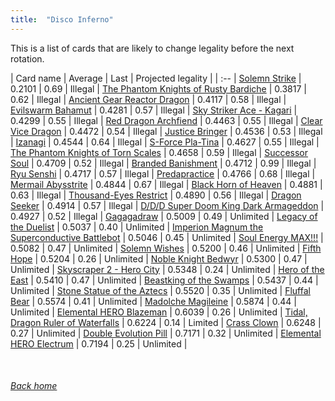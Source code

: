 ```yaml
---
title:  "Disco Inferno"
---
```


This is a list of cards that are likely to change legality before the next rotation.

| Card name | Average | Last | Projected legality |
| :-- |
[Solemn Strike](https://db.ygoprodeck.com/card/?search=Solemn%20Strike) | 0.2101 | 0.69 | Illegal |
[The Phantom Knights of Rusty Bardiche](https://db.ygoprodeck.com/card/?search=The%20Phantom%20Knights%20of%20Rusty%20Bardiche) | 0.3817 | 0.62 | Illegal |
[Ancient Gear Reactor Dragon](https://db.ygoprodeck.com/card/?search=Ancient%20Gear%20Reactor%20Dragon) | 0.4117 | 0.58 | Illegal |
[Evilswarm Bahamut](https://db.ygoprodeck.com/card/?search=Evilswarm%20Bahamut) | 0.4281 | 0.57 | Illegal |
[Sky Striker Ace - Kagari](https://db.ygoprodeck.com/card/?search=Sky%20Striker%20Ace%20-%20Kagari) | 0.4299 | 0.55 | Illegal |
[Red Dragon Archfiend](https://db.ygoprodeck.com/card/?search=Red%20Dragon%20Archfiend) | 0.4463 | 0.55 | Illegal |
[Clear Vice Dragon](https://db.ygoprodeck.com/card/?search=Clear%20Vice%20Dragon) | 0.4472 | 0.54 | Illegal |
[Justice Bringer](https://db.ygoprodeck.com/card/?search=Justice%20Bringer) | 0.4536 | 0.53 | Illegal |
[Izanagi](https://db.ygoprodeck.com/card/?search=Izanagi) | 0.4544 | 0.64 | Illegal |
[S-Force Pla-Tina](https://db.ygoprodeck.com/card/?search=S-Force%20Pla-Tina) | 0.4627 | 0.55 | Illegal |
[The Phantom Knights of Torn Scales](https://db.ygoprodeck.com/card/?search=The%20Phantom%20Knights%20of%20Torn%20Scales) | 0.4658 | 0.59 | Illegal |
[Successor Soul](https://db.ygoprodeck.com/card/?search=Successor%20Soul) | 0.4709 | 0.52 | Illegal |
[Branded Banishment](https://db.ygoprodeck.com/card/?search=Branded%20Banishment) | 0.4712 | 0.99 | Illegal |
[Ryu Senshi](https://db.ygoprodeck.com/card/?search=Ryu%20Senshi) | 0.4717 | 0.57 | Illegal |
[Predapractice](https://db.ygoprodeck.com/card/?search=Predapractice) | 0.4766 | 0.68 | Illegal |
[Mermail Abysstrite](https://db.ygoprodeck.com/card/?search=Mermail%20Abysstrite) | 0.4844 | 0.67 | Illegal |
[Black Horn of Heaven](https://db.ygoprodeck.com/card/?search=Black%20Horn%20of%20Heaven) | 0.4881 | 0.63 | Illegal |
[Thousand-Eyes Restrict](https://db.ygoprodeck.com/card/?search=Thousand-Eyes%20Restrict) | 0.4890 | 0.56 | Illegal |
[Dragon Seeker](https://db.ygoprodeck.com/card/?search=Dragon%20Seeker) | 0.4914 | 0.57 | Illegal |
[D/D/D Super Doom King Dark Armageddon](https://db.ygoprodeck.com/card/?search=D/D/D%20Super%20Doom%20King%20Dark%20Armageddon) | 0.4927 | 0.52 | Illegal |
[Gagagadraw](https://db.ygoprodeck.com/card/?search=Gagagadraw) | 0.5009 | 0.49 | Unlimited |
[Legacy of the Duelist](https://db.ygoprodeck.com/card/?search=Legacy%20of%20the%20Duelist) | 0.5037 | 0.40 | Unlimited |
[Imperion Magnum the Superconductive Battlebot](https://db.ygoprodeck.com/card/?search=Imperion%20Magnum%20the%20Superconductive%20Battlebot) | 0.5046 | 0.45 | Unlimited |
[Soul Energy MAX!!!](https://db.ygoprodeck.com/card/?search=Soul%20Energy%20MAX!!!) | 0.5082 | 0.47 | Unlimited |
[Solemn Wishes](https://db.ygoprodeck.com/card/?search=Solemn%20Wishes) | 0.5200 | 0.46 | Unlimited |
[Fifth Hope](https://db.ygoprodeck.com/card/?search=Fifth%20Hope) | 0.5204 | 0.26 | Unlimited |
[Noble Knight Bedwyr](https://db.ygoprodeck.com/card/?search=Noble%20Knight%20Bedwyr) | 0.5300 | 0.47 | Unlimited |
[Skyscraper 2 - Hero City](https://db.ygoprodeck.com/card/?search=Skyscraper%202%20-%20Hero%20City) | 0.5348 | 0.24 | Unlimited |
[Hero of the East](https://db.ygoprodeck.com/card/?search=Hero%20of%20the%20East) | 0.5410 | 0.47 | Unlimited |
[Beastking of the Swamps](https://db.ygoprodeck.com/card/?search=Beastking%20of%20the%20Swamps) | 0.5437 | 0.44 | Unlimited |
[Stone Statue of the Aztecs](https://db.ygoprodeck.com/card/?search=Stone%20Statue%20of%20the%20Aztecs) | 0.5520 | 0.35 | Unlimited |
[Fluffal Bear](https://db.ygoprodeck.com/card/?search=Fluffal%20Bear) | 0.5574 | 0.41 | Unlimited |
[Madolche Magileine](https://db.ygoprodeck.com/card/?search=Madolche%20Magileine) | 0.5874 | 0.44 | Unlimited |
[Elemental HERO Blazeman](https://db.ygoprodeck.com/card/?search=Elemental%20HERO%20Blazeman) | 0.6039 | 0.26 | Unlimited |
[Tidal, Dragon Ruler of Waterfalls](https://db.ygoprodeck.com/card/?search=Tidal,%20Dragon%20Ruler%20of%20Waterfalls) | 0.6224 | 0.14 | Limited |
[Crass Clown](https://db.ygoprodeck.com/card/?search=Crass%20Clown) | 0.6248 | 0.27 | Unlimited |
[Double Evolution Pill](https://db.ygoprodeck.com/card/?search=Double%20Evolution%20Pill) | 0.7171 | 0.32 | Unlimited |
[Elemental HERO Electrum](https://db.ygoprodeck.com/card/?search=Elemental%20HERO%20Electrum) | 0.7194 | 0.25 | Unlimited |

<br>

###### [Back home](index)